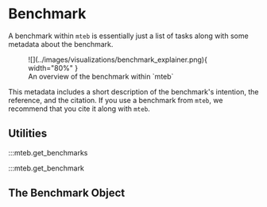 # Benchmark

A benchmark within `mteb` is essentially just a list of tasks along with some metadata about the benchmark.


<figure markdown="span">
    ![](../images/visualizations/benchmark_explainer.png){ width="80%" }
    <figcaption>An overview of the benchmark within `mteb`</figcaption>
</figure>

This metadata includes a short description of the benchmark's intention, the reference, and the citation. If you use a benchmark from `mteb`, we recommend that you cite it along with `mteb`.


## Utilities

:::mteb.get_benchmarks

:::mteb.get_benchmark


## The Benchmark Object

<!-- :::mteb.Benchmark -->



